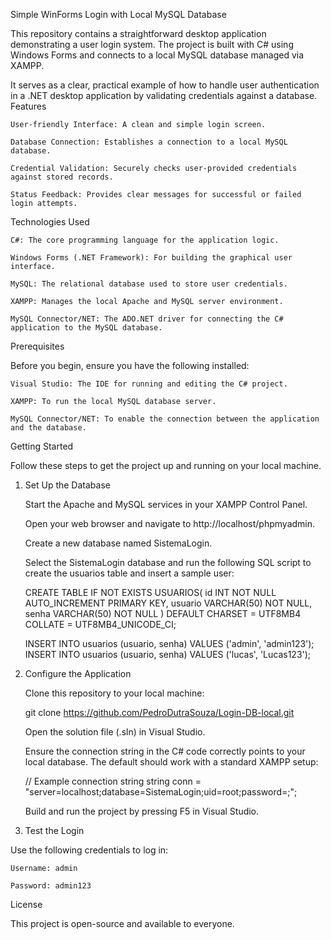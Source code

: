 Simple WinForms Login with Local MySQL Database

This repository contains a straightforward desktop application demonstrating a user login system. The project is built with C# using Windows Forms and connects to a local MySQL database managed via XAMPP.

It serves as a clear, practical example of how to handle user authentication in a .NET desktop application by validating credentials against a database.
Features

    User-friendly Interface: A clean and simple login screen.

    Database Connection: Establishes a connection to a local MySQL database.

    Credential Validation: Securely checks user-provided credentials against stored records.

    Status Feedback: Provides clear messages for successful or failed login attempts.

Technologies Used

    C#: The core programming language for the application logic.

    Windows Forms (.NET Framework): For building the graphical user interface.

    MySQL: The relational database used to store user credentials.

    XAMPP: Manages the local Apache and MySQL server environment.

    MySQL Connector/NET: The ADO.NET driver for connecting the C# application to the MySQL database.

Prerequisites

Before you begin, ensure you have the following installed:

    Visual Studio: The IDE for running and editing the C# project.

    XAMPP: To run the local MySQL database server.

    MySQL Connector/NET: To enable the connection between the application and the database.

Getting Started

Follow these steps to get the project up and running on your local machine.
1. Set Up the Database

    Start the Apache and MySQL services in your XAMPP Control Panel.

    Open your web browser and navigate to http://localhost/phpmyadmin.

    Create a new database named SistemaLogin.

    Select the SistemaLogin database and run the following SQL script to create the usuarios table and insert a sample user:

    CREATE TABLE IF NOT EXISTS USUARIOS(
        id INT NOT NULL AUTO_INCREMENT PRIMARY KEY, 
        usuario VARCHAR(50) NOT NULL, 
        senha VARCHAR(50) NOT NULL 
        ) DEFAULT CHARSET = UTF8MB4 COLLATE = UTF8MB4_UNICODE_CI;

    INSERT INTO usuarios (usuario, senha) VALUES ('admin', 'admin123');
    INSERT INTO usuarios (usuario, senha) VALUES ('lucas', 'Lucas123');

2. Configure the Application

    Clone this repository to your local machine:

    git clone https://github.com/PedroDutraSouza/Login-DB-local.git

    Open the solution file (.sln) in Visual Studio.

    Ensure the connection string in the C# code correctly points to your local database. The default should work with a standard XAMPP setup:

    // Example connection string
    string conn = "server=localhost;database=SistemaLogin;uid=root;password=;";

    Build and run the project by pressing F5 in Visual Studio.

3. Test the Login

Use the following credentials to log in:

    Username: admin

    Password: admin123

License

This project is open-source and available to everyone.
